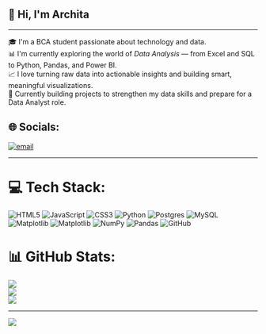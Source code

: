 ## 👋 Hi, I'm Archita

---

🎓 I'm a BCA student passionate about technology and data.  
📊 I'm currently exploring the world of *Data Analysis* — from Excel and SQL to Python, Pandas, and Power BI.  
📈 I love turning raw data into actionable insights and building smart, meaningful visualizations.  
🌱 Currently building projects to strengthen my data skills and prepare for a Data Analyst role.

## 🌐 Socials:
[![email](https://img.shields.io/badge/Email-D14836?logo=gmail&logoColor=white)](mailto:architadev940@gmail.com) 

---


# 💻 Tech Stack:
![HTML5](https://img.shields.io/badge/html5-%23E34F26.svg?style=for-the-badge&logo=html5&logoColor=white) ![JavaScript](https://img.shields.io/badge/javascript-%23323330.svg?style=for-the-badge&logo=javascript&logoColor=%23F7DF1E) ![CSS3](https://img.shields.io/badge/css3-%231572B6.svg?style=for-the-badge&logo=css3&logoColor=white) ![Python](https://img.shields.io/badge/python-3670A0?style=for-the-badge&logo=python&logoColor=ffdd54) ![Postgres](https://img.shields.io/badge/postgres-%23316192.svg?style=for-the-badge&logo=postgresql&logoColor=white) ![MySQL](https://img.shields.io/badge/mysql-4479A1.svg?style=for-the-badge&logo=mysql&logoColor=white) ![Matplotlib](https://img.shields.io/badge/Matplotlib-%23ffffff.svg?style=for-the-badge&logo=Matplotlib&logoColor=black) ![Matplotlib](https://img.shields.io/badge/Matplotlib-%23ffffff.svg?style=for-the-badge&logo=Matplotlib&logoColor=black) ![NumPy](https://img.shields.io/badge/numpy-%23013243.svg?style=for-the-badge&logo=numpy&logoColor=white) ![Pandas](https://img.shields.io/badge/pandas-%23150458.svg?style=for-the-badge&logo=pandas&logoColor=white) ![GitHub](https://img.shields.io/badge/github-%23121011.svg?style=for-the-badge&logo=github&logoColor=white)
# 📊 GitHub Stats:
![](https://github-readme-stats.vercel.app/api?username=architadev&theme=merko&hide_border=false&include_all_commits=false&count_private=false)<br/>
![](https://nirzak-streak-stats.vercel.app/?user=architadev&theme=merko&hide_border=false)<br/>
![](https://github-readme-stats.vercel.app/api/top-langs/?username=architadev&theme=merko&hide_border=false&include_all_commits=false&count_private=false&layout=compact)

---
[![](https://visitcount.itsvg.in/api?id=architadev&icon=0&color=0)](https://visitcount.itsvg.in)

<!-- Proudly created with GPRM ( https://gprm.itsvg.in ) -->
